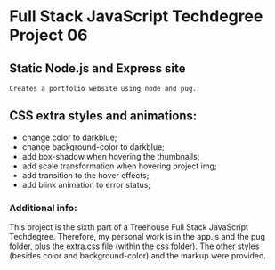 # Full Stack JavaScript Techdegree Project 06
## Static Node.js and Express site
    Creates a portfolio website using node and pug.

## CSS extra styles and animations:
- change color to darkblue;
- change background-color to darkblue;
- add box-shadow when hovering the thumbnails;
- add scale transformation when hovering project img;
- add transition to the hover effects;
- add blink animation to error status;

### Additional info:
This project is the sixth part of a Treehouse Full Stack JavaScript Techdegree. Therefore, my personal work is in the app.js and the pug folder, plus the extra.css file (within the css folder). The other styles (besides color and background-color) and the markup were provided.
